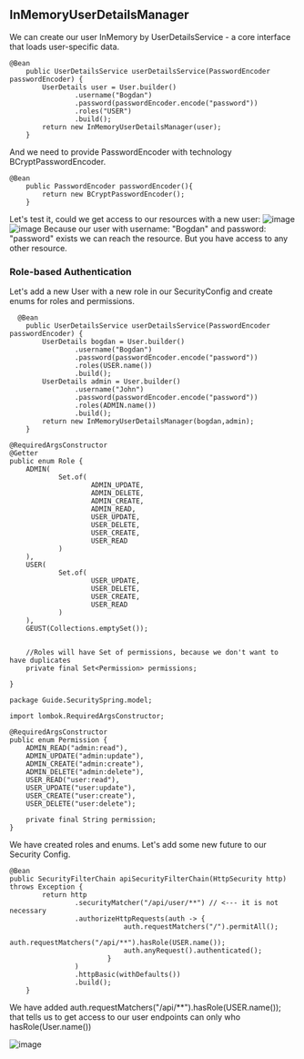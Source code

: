 ## InMemoryUserDetailsManager

We can create our user InMemory by UserDetailsService - a core interface that loads user-specific data.

```
@Bean
    public UserDetailsService userDetailsService(PasswordEncoder passwordEncoder) {
        UserDetails user = User.builder()
                .username("Bogdan")
                .password(passwordEncoder.encode("password"))
                .roles("USER")
                .build();
        return new InMemoryUserDetailsManager(user);
    }
```
And we need to provide PasswordEncoder with technology BCryptPasswordEncoder.
```
@Bean
    public PasswordEncoder passwordEncoder(){
        return new BCryptPasswordEncoder();
    }
```
Let's test it, could we get access to our resources with a new user:
![image](https://github.com/BykaWF/SpringSecurityGuide/assets/119706327/18747959-c66b-450c-88b5-c54f8111f24f)
![image](https://github.com/BykaWF/SpringSecurityGuide/assets/119706327/8f70a2ab-1e96-497b-b185-10d693aff41e)
Because our user with username: "Bogdan" and password: "password" exists we can reach the resource.  But you have access to any other resource. 


### Role-based Authentication 

Let's add a new User with a new role in our SecurityConfig and create enums for roles and permissions.
```
  @Bean
    public UserDetailsService userDetailsService(PasswordEncoder passwordEncoder) {
        UserDetails bogdan = User.builder()
                .username("Bogdan")
                .password(passwordEncoder.encode("password"))
                .roles(USER.name())
                .build();
        UserDetails admin = User.builder() 
                .username("John")
                .password(passwordEncoder.encode("password"))
                .roles(ADMIN.name())
                .build();
        return new InMemoryUserDetailsManager(bogdan,admin);
    }
```
```
@RequiredArgsConstructor
@Getter
public enum Role {
    ADMIN(
            Set.of(
                    ADMIN_UPDATE,
                    ADMIN_DELETE,
                    ADMIN_CREATE,
                    ADMIN_READ,
                    USER_UPDATE,
                    USER_DELETE,
                    USER_CREATE,
                    USER_READ
            )
    ),
    USER(
            Set.of(
                    USER_UPDATE,
                    USER_DELETE,
                    USER_CREATE,
                    USER_READ
            )
    ),
    GEUST(Collections.emptySet());


    //Roles will have Set of permissions, because we don't want to have duplicates
    private final Set<Permission> permissions;

}
```
```
package Guide.SecuritySpring.model;

import lombok.RequiredArgsConstructor;

@RequiredArgsConstructor
public enum Permission {
    ADMIN_READ("admin:read"),
    ADMIN_UPDATE("admin:update"),
    ADMIN_CREATE("admin:create"),
    ADMIN_DELETE("admin:delete"),
    USER_READ("user:read"),
    USER_UPDATE("user:update"),
    USER_CREATE("user:create"),
    USER_DELETE("user:delete");

    private final String permission;
}
```

We have created roles and enums. Let's add some new future to our Security Config. 
```
@Bean
public SecurityFilterChain apiSecurityFilterChain(HttpSecurity http) throws Exception {
        return http
                .securityMatcher("/api/user/**") // <--- it is not necessary 
                .authorizeHttpRequests(auth -> {
                            auth.requestMatchers("/").permitAll();
                            auth.requestMatchers("/api/**").hasRole(USER.name());
                            auth.anyRequest().authenticated();
                        }
                )
                .httpBasic(withDefaults())
                .build();
    }
```
We have added auth.requestMatchers("/api/**").hasRole(USER.name()); that tells us to get access to our user endpoints can only who hasRole(User.name())


![image](https://github.com/BykaWF/SpringSecurityGuide/assets/119706327/b6cf83ab-4bf7-46dd-9d1f-7444fa1535e8)

